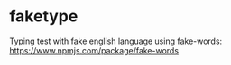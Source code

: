 # faketype

Typing test with fake english language using fake-words: https://www.npmjs.com/package/fake-words
